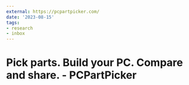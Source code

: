 ```yaml
---
external: https://pcpartpicker.com/
date: '2023-08-15'
tags:
- research
- inbox
---
```


# Pick parts. Build your PC. Compare and share. - PCPartPicker
